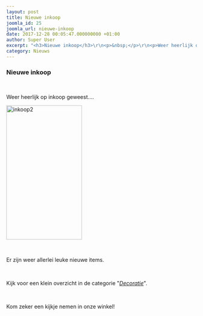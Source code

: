 ```yaml
---
layout: post
title: Nieuwe inkoop
joomla_id: 25
joomla_url: nieuwe-inkoop
date: 2017-12-28 00:05:47.000000000 +01:00
author: Super User
excerpt: "<h3>Nieuwe inkoop</h3>\r\n<p>&nbsp;</p>\r\n<p>Weer heerlijk op inkoop geweest....</p>"
category: Nieuws
---
```

<h3>Nieuwe inkoop</h3>
<p>&nbsp;</p>
<p>Weer heerlijk op inkoop geweest....</p>

<div><img class="rrtimgb margtop" src="images/divers/inkoop2.jpg" alt="inkoop2" width="200" height="356" itemprop="image" /></div>
<p>&nbsp;</p>
<p>Er zijn weer allerlei leuke nieuwe items.</p>
<p>&nbsp;</p>
<p>Kijk voor een klein overzicht in de categorie "<em><a href="index.php?Itemid=107">Decoratie</a></em>".</p>
<p>&nbsp;</p>
<p>Kom zeker een kijkje nemen in onze winkel!</p>
<p>&nbsp;</p>
